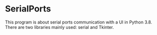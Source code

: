 # SerialPorts
This program is about serial ports communication with a UI in Python 3.8. There are two libraries mainly used: serial and Tkinter.

